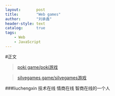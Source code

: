 ```yaml
---
layout:       post
title:        "Web games"
author:       "刘承鑫"
header-style: text
catalog:      true
tags:
    - Web
    - JavaScript
---
```


#正文
> [poki game/poki游戏](https://poki.com/zh)

>[silvegames game/silvegames游戏](www.silvegames.com)

###liuchengxin 技术在线 情商在线 智商在线的一个人
